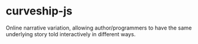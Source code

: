 # curveship-js
Online narrative variation, allowing author/programmers to have the same underlying story told interactively in different ways.
